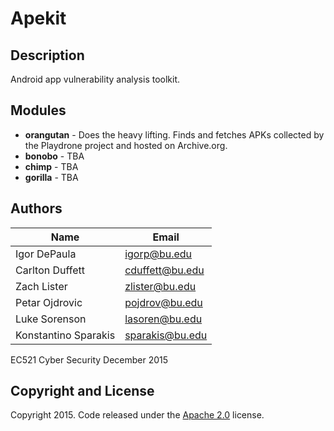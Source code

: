 # Apekit

Description
-----------
Android app vulnerability analysis toolkit.

Modules
-------
* **orangutan** - Does the heavy lifting. Finds and fetches APKs collected by the Playdrone project and hosted on Archive.org.
* **bonobo** - TBA
* **chimp** - TBA
* **gorilla** - TBA

Authors
-------
| Name | Email |
| ---- | ----- |
| Igor DePaula | igorp@bu.edu |
| Carlton Duffett | cduffett@bu.edu |
| Zach Lister | zlister@bu.edu |
| Petar Ojdrovic | pojdrov@bu.edu |
| Luke Sorenson | lasoren@bu.edu |
| Konstantino Sparakis | sparakis@bu.edu |

EC521 Cyber Security
December 2015

Copyright and License
---------------------
Copyright 2015. Code released under the [Apache 2.0](./LICENSE) license.

